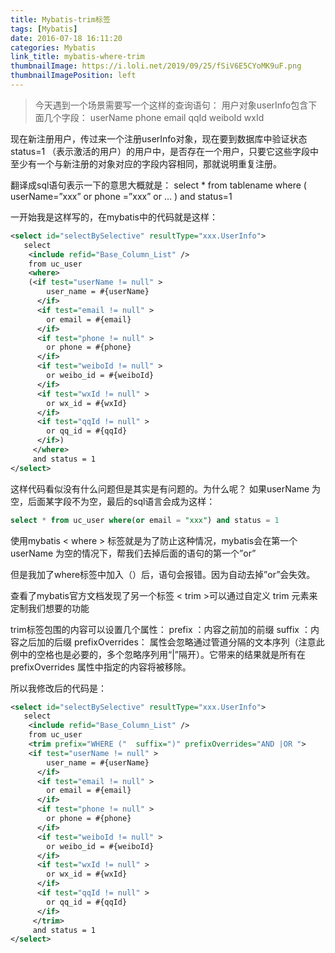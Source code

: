 ```yaml
---
title: Mybatis-trim标签
tags: [Mybatis]
date: 2016-07-18 16:11:20
categories: Mybatis
link_title: mybatis-where-trim
thumbnailImage: https://i.loli.net/2019/09/25/fSiV6E5CYoMK9uF.png
thumbnailImagePosition: left
---
```

<!-- toc -->
<!-- more -->
> 今天遇到一个场景需要写一个这样的查询语句：
用户对象userInfo包含下面几个字段： 
userName phone email qqId weiboId wxId

现在新注册用户，传过来一个注册userInfo对象，现在要到数据库中验证状态status=1 （表示激活的用户）的用户中，是否存在一个用户，只要它这些字段中至少有一个与新注册的对象对应的字段内容相同，那就说明重复注册。

翻译成sql语句表示一下的意思大概就是： 
select * from tablename where 
( 
userName=”xxx” 
or phone =”xxx” 
or … 
) 
and status=1

一开始我是这样写的，在mybatis中的代码就是这样：
```xml
<select id="selectBySelective" resultType="xxx.UserInfo">
   select 
    <include refid="Base_Column_List" />
    from uc_user 
    <where>
    (<if test="userName != null" >
        user_name = #{userName}
      </if>
      <if test="email != null" >
        or email = #{email}
      </if>
      <if test="phone != null" >
        or phone = #{phone}
      </if>
      <if test="weiboId != null" >
        or weibo_id = #{weiboId}
      </if>
      <if test="wxId != null" >
        or wx_id = #{wxId}
      </if>
      <if test="qqId != null" >
        or qq_id = #{qqId}
      </if>)
     </where>
     and status = 1
</select>
```
这样代码看似没有什么问题但是其实是有问题的。为什么呢？ 
如果userName 为空，后面某字段不为空，最后的sql语言会成为这样：
```sql
select * from uc_user where(or email = "xxx") and status = 1
```
使用mybatis < where > 标签就是为了防止这种情况，mybatis会在第一个 
userName 为空的情况下，帮我们去掉后面的语句的第一个”or”

但是我加了where标签中加入（）后，语句会报错。因为自动去掉”or”会失效。

查看了mybatis官方文档发现了另一个标签 < trim >可以通过自定义 trim 元素来定制我们想要的功能

trim标签包围的内容可以设置几个属性： 
prefix ：内容之前加的前缀 
suffix ：内容之后加的后缀 
prefixOverrides： 属性会忽略通过管道分隔的文本序列（注意此例中的空格也是必要的，多个忽略序列用“|”隔开）。它带来的结果就是所有在 prefixOverrides 属性中指定的内容将被移除。

所以我修改后的代码是：
```xml
<select id="selectBySelective" resultType="xxx.UserInfo">
   select 
    <include refid="Base_Column_List" />
    from uc_user 
    <trim prefix="WHERE ("  suffix=")" prefixOverrides="AND |OR "> 
    <if test="userName != null" >
        user_name = #{userName}
      </if>
      <if test="email != null" >
        or email = #{email}
      </if>
      <if test="phone != null" >
        or phone = #{phone}
      </if>
      <if test="weiboId != null" >
        or weibo_id = #{weiboId}
      </if>
      <if test="wxId != null" >
        or wx_id = #{wxId}
      </if>
      <if test="qqId != null" >
        or qq_id = #{qqId}
      </if>  
     </trim>
     and status = 1
</select>
```

